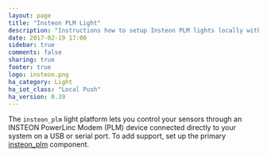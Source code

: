 ```yaml
---
layout: page
title: "Insteon PLM Light"
description: "Instructions how to setup Insteon PLM lights locally within Home Assistant."
date: 2017-02-19 17:00
sidebar: true
comments: false
sharing: true
footer: true
logo: insteon.png
ha_category: Light
ha_iot_class: "Local Push"
ha_version: 0.39
---
```


The `insteon_plm` light platform lets you control your sensors through 
an INSTEON PowerLinc Modem (PLM) device connected directly to your system on a
USB or serial port.  To add support, set up the primary [insteon_plm]
component.

[insteon_plm]: /components/insteon_plm/

